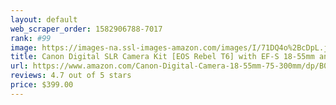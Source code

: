 ```yaml
---
layout: default 
﻿web_scraper_order: 1582906788-7017
rank: #99
image: https://images-na.ssl-images-amazon.com/images/I/71DQ4o%2BcDpL.jpg
title: Canon Digital SLR Camera Kit [EOS Rebel T6] with EF-S 18-55mm and EF 75-300mm Zoom Lenses…
url: https://www.amazon.com/Canon-Digital-Camera-18-55mm-75-300mm/dp/B01CQJHJ2E/ref=zg_mw_photo_99?_encoding=UTF8&psc=1&refRID=QT7YX3MAVBS9YT2R1GA7
reviews: 4.7 out of 5 stars
price: $399.00 
---
```

